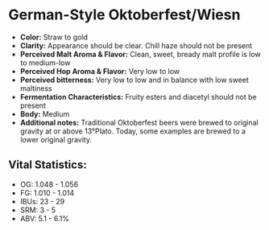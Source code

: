 # German-Style Oktoberfest/Wiesn

- **Color:** Straw to gold
- **Clarity:** Appearance should be clear. Chill haze should not be present
- **Perceived Malt Aroma & Flavor:** Clean, sweet, bready malt profile is low to medium-low
- **Perceived Hop Aroma & Flavor:** Very low to low
- **Perceived bitterness:** Very low to low and in balance with low sweet maltiness
- **Fermentation Characteristics:** Fruity esters and diacetyl should not be present
- **Body:** Medium
- **Additional notes:** Traditional Oktoberfest beers were brewed to original gravity at or above 13°Plato. Today, some examples are brewed to a lower original gravity.

## Vital Statistics:

- OG: 1.048 - 1.056
- FG: 1.010 - 1.014
- IBUs: 23 - 29
- SRM: 3 - 5
- ABV: 5.1 - 6.1%
